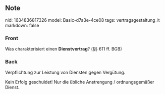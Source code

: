 ## Note
nid: 1634836817326
model: Basic-d7a3e-4ce08
tags: vertragsgestaltung_it
markdown: false

### Front
Was charakterisiert einen <b>Dienstvertrag</b>? (§§ 611 ff. BGB)

### Back
Verpflichtung zur Leistung von Diensten gegen Vergütung.
<div>
  Kein Erfolg geschuldet! Nur die übliche Anstrengung /
  ordnungsgemäßer Dienst.
</div>
